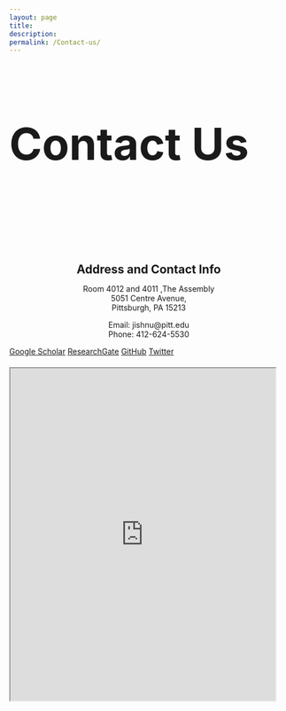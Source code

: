 ```yaml
---
layout: page
title: 
description: 
permalink: /Contact-us/
---
```


<style>
.container {
  max-width: fit-content;
  width:100%;
  margin: 0 auto;
}

.page-section-head {
  margin-top: 40px;
  margin-bottom: 60px;
  padding-bottom: 60px;
  border-bottom: 1px solid var(--border-color);
}

.page-title {
  font-size: 80px;
  margin-bottom: 16px;
  width: 1500px;s
}

.page-description {
  font-size: 18px;
}

.contact-info {
  display: flex;
  flex-wrap: wrap;
  flex-direction: column;
}

.contact-info-item {
  width: 100%;
  align-content: center;
  text-align: center;
}

.contact-info-item h2 {
  margin-bottom: 10px;
}

.gallery {
  margin-top: 40px;
  display: flex;
  justify-content: center;
}

.page__info {
  display: none;
}

.iframe {
  position: absolute;
  top: 0;
  left: 0;
  width: 100%;
  height: 100%;
  border: 0;
}

.nine{
  width:100%;
  height:100%;
  max-width:100%;
  margin-top:20px
}
.gallery img {
  max-width: 100%;
  height: auto;
}


</style>

<div class="container">
  <div class="page-section-head">
    <h1 class="page-title">Contact Us</h1>
  </div>

  <div class="contact-info">
    <div class="contact-info-item">
      <h2>Address and Contact Info</h2>
      <p>Room 4012 and 4011 ,The Assembly<br>
      5051 Centre Avenue,<br>
      Pittsburgh, PA 15213</p>
      <p>Email: jishnu@pitt.edu<br>
      Phone: 412-624-5530</p>
    </div>
  </div>

  <div class="button-container">
    <a class="tag-button" href="https://scholar.google.com/citations?user=61wI3HMAAAAJ&hl=en" target="_blank">Google Scholar</a>
    <a class="tag-button" href="https://www.researchgate.net/profile/Jishnu-Das-2" target="_blank">ResearchGate</a>
    <a class="tag-button" href="https://github.com/jishnu-lab" target="_blank">GitHub</a>
    <a class="tag-button" href="https://twitter.com/jishnu1729" target="_blank">Twitter</a>
  </div>

  <iframe class = "nine" style="width: 95%; height: 600px;" src="https://www.google.com/maps/embed?pb=!1m18!1m12!1m3!1d3035.9222785433276!2d-79.94718492394952!3d40.454857153317924!2m3!1f0!2f0!3f0!3m2!1i1024!2i768!4f13.1!3m3!1m2!1s0x8834f34f6212ade3%3A0x18f7f9a7b1d0f338!2sThe%20Assembly!5e0!3m2!1sen!2sus!4v1714092409211!5m2!1sen!2sus" allowfullscreen="" loading="lazy" referrerpolicy="no-referrer-when-downgrade"></iframe>
</div>


